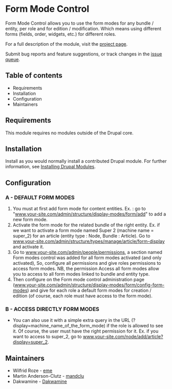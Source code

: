 # Form Mode Control

Form Mode Control allows you to use the form modes for any bundle / entity, per
role and for edition / modification. Which means using different forms (fields,
order, widgets, etc.) for different roles.

For a full description of the module, visit the
[project page](https://www.drupal.org/project/form_mode_control).

Submit bug reports and feature suggestions, or track changes in the
[issue queue](https://www.drupal.org/project/issues/form_mode_control).


## Table of contents

- Requirements
- Installation
- Configuration
- Maintainers


## Requirements

This module requires no modules outside of the Drupal core.


## Installation

Install as you would normally install a contributed Drupal module. For further
information, see
[Installing Drupal Modules](https://www.drupal.org/docs/extending-drupal/installing-drupal-modules).


## Configuration

### A - DEFAULT FORM MODES

1. You must at first add form mode for content entities.
   Ex. : go to "www.your-site.com/admin/structure/display-modes/form/add" to add
   a new form mode.
1. Activate the form mode for the related bundle of the right entity.
   Ex. if we want to activate a form mode named Super 2 (machine name = super_2)
   for an article (entity type : Node, Bundle : Article).
   Go to www.your-site.com/admin/structure/types/manage/article/form-display and
   activate it.
1. Go to www.your-site.com/admin/people/permissions, a section named Form modes
   control was added for all form modes activated (and only activated), So,
   configure all permissions and give roles permissions to access form modes.
   NB, the permission Access all form modes allow you to access to all form
   modes linked to bundle and entity type.
1. Then configure on the Form mode control administration page
   (www.your-site.com/admin/structure/display-modes/form/config-form-modes) and
   give for each role a default form modes for creation / edition (of course,
   each role must have access to the form mode).

### B - ACCESS DIRECTLY FORM MODES

- You can also use it with a simple extra query in the URL
  (?display=machine_name_of_the_form_mode) if the role is allowed to see it.
  Of course, the user must have the right permission for it.
  Ex. if you want to access to super_2, go to
  www.your-site.com/node/add/article?display=super_2.


## Maintainers

- Wilfrid Roze - [eme](https://www.drupal.org/u/eme)
- Martin Anderson-Clutz - [mandclu](https://www.drupal.org/u/mandclu)
- Dakwamine - [Dakwamine](https://www.drupal.org/u/dakwamine)
